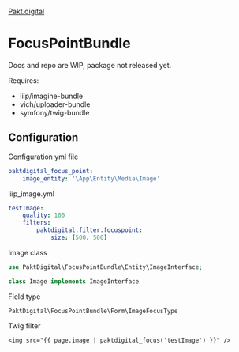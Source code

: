 [Pakt.digital](https://www.pakt.digital/)
# FocusPointBundle

Docs and repo are WIP, package not released yet.

Requires:
- liip/imagine-bundle
- vich/uploader-bundle
- symfony/twig-bundle

## Configuration

Configuration yml file
```yml
paktdigital_focus_point:
    image_entity: '\App\Entity\Media\Image'
```

liip_image.yml
```yaml
testImage:
    quality: 100
    filters:
        paktdigital.filter.focuspoint:
            size: [500, 500]
```

Image class
```php
use PaktDigital\FocusPointBundle\Entity\ImageInterface;

class Image implements ImageInterface
```

Field type
```
PaktDigital\FocusPointBundle\Form\ImageFocusType
```

Twig filter
```twig
<img src="{{ page.image | paktdigital_focus('testImage') }}" />
```
